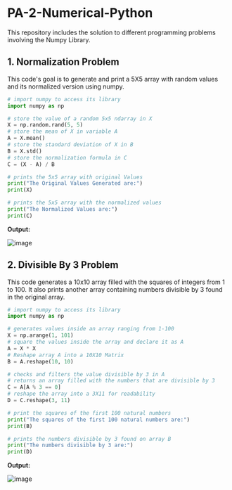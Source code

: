 # PA-2-Numerical-Python
This repository includes the solution to different programming problems involving the Numpy Library. 

## 1. Normalization Problem
This code's goal is to generate and print a 5X5 array with random values and its normalized version using numpy. 
```python
# import numpy to access its library
import numpy as np

# store the value of a random 5x5 ndarray in X
X = np.random.rand(5, 5)
# store the mean of X in variable A
A = X.mean()
# store the standard deviation of X in B
B = X.std()
# store the normalization formula in C
C = (X - A) / B

# prints the 5x5 array with original Values
print("The Original Values Generated are:")
print(X)

# prints the 5x5 array with the normalized values
print("The Normalized Values are:")
print(C)
```
**Output:** 

![image](https://github.com/user-attachments/assets/7f0d9d36-a1a6-4ea0-8bf7-684618247141)


## 2. Divisible By 3 Problem
This code generates a 10x10 array filled with the squares of integers from 1 to 100. It also prints another array containing numbers divisible by 3 found in the original array.
```python
# import numpy to access its library
import numpy as np

# generates values inside an array ranging from 1-100 
X = np.arange(1, 101)
# square the values inside the array and declare it as A 
A = X * X
# Reshape array A into a 10X10 Matrix
B = A.reshape(10, 10)

# checks and filters the value divisible by 3 in A 
# returns an array filled with the numbers that are divisible by 3
C = A[A % 3 == 0]
# reshape the array into a 3X11 for readability 
D = C.reshape(3, 11)

# print the squares of the first 100 natural numbers
print("The squares of the first 100 natural numbers are:")
print(B)

# prints the numbers divisible by 3 found on array B 
print("The numbers divisible by 3 are:")
print(D)
```
**Output:** 

![image](https://github.com/user-attachments/assets/138ff208-0e1c-417a-ad42-f8fe6fe5b0c1)

